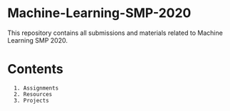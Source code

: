 # Machine-Learning-SMP-2020

This repository contains all submissions and materials related to Machine Learning SMP 2020.

# Contents
      1. Assignments
      2. Resources
      3. Projects
      
